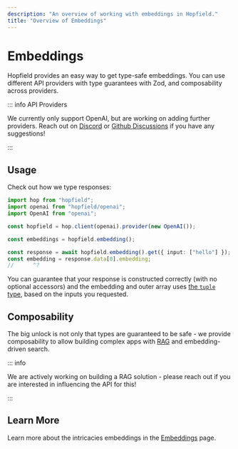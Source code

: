 ```yaml
---
description: "An overview of working with embeddings in Hopfield."
title: "Overview of Embeddings"
---
```


# Embeddings

Hopfield provides an easy way to get type-safe embeddings. You can use different API providers with type
guarantees with Zod, and composability across providers.

::: info API Providers

We currently only support OpenAI, but are
working on adding further providers. Reach out on [Discord](https://discord.gg/2hag5fc6) or
[Github Discussions](https://github.com/propology/hopfield/discussions) if you have any suggestions!

:::

## Usage

Check out how we type responses:

```ts twoslash
import hop from "hopfield";
import openai from "hopfield/openai";
import OpenAI from "openai";

const hopfield = hop.client(openai).provider(new OpenAI());

const embeddings = hopfield.embedding();

const response = await hopfield.embedding().get({ input: ["hello"] });
const embedding = response.data[0].embedding;
//      ^?
```

You can guarantee that your response is constructed correctly (with no optional accessors)
and the embedding and outer array uses [the `tuple` type](https://www.typescriptlang.org/docs/handbook/2/objects.html#tuple-types),
based on the inputs you requested.

## Composability

The big unlock is not only that types are guaranteed to be safe - we provide composability to
allow building complex apps with [RAG](https://www.promptingguide.ai/techniques/rag) and embedding-driven search.

::: info

We are actively working on building a RAG solution - please reach out if you are interested
in influencing the API for this!

:::

## Learn More

Learn more about the intricacies embeddings in the [Embeddings](/embeddings/details) page.
